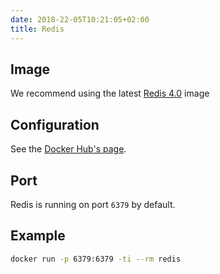 ```yaml
---
date: 2018-22-05T10:21:05+02:00
title: Redis
--- 
```


## Image

We recommend using the latest [Redis 4.0](https://hub.docker.com/_/redis/) image

## Configuration

See the [Docker Hub's page](https://hub.docker.com/_/redis/).

## Port

Redis is running on port `6379` by default.

## Example

```bash
docker run -p 6379:6379 -ti --rm redis
```